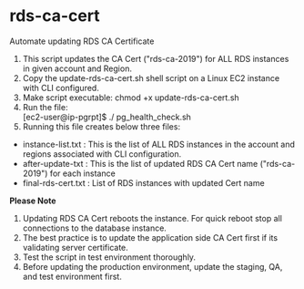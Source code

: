 # rds-ca-cert
Automate updating RDS CA Certificate
1. This script updates the CA Cert ("rds-ca-2019") for ALL RDS instances in given account and Region. 
2. Copy the update-rds-ca-cert.sh shell script on a Linux EC2 instance with CLI configured.
3. Make script executable: chmod +x update-rds-ca-cert.sh
4. Run the file:  
[ec2-user@ip-pgrpt]$ ./ pg_health_check.sh
5. Running this file creates below three files:
- instance-list.txt : This is the list of ALL RDS instances in the account and regions associated with CLI configuration.
- after-update-txt : This is the list of updated RDS CA Cert name ("rds-ca-2019") for each instance
- final-rds-cert.txt :  List of RDS instances with updated Cert name

**Please Note**
1. Updating RDS CA Cert reboots the instance. For quick reboot stop all connections to the database instance.
2. The best practice is to update the application side CA Cert first if its validating server certificate.
3. Test the script in test environment thoroughly.
4. Before updating the production environment, update the staging, QA, and test environment first. 
